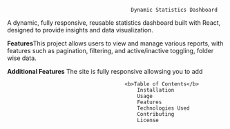                                             Dynamic Statistics Dashboard

 A dynamic, fully responsive, reusable statistics dashboard built with React,                                   designed to provide insights and data visualization.

<b>Features</b>This project allows users to view and manage various reports, with features such as pagination, filtering, and active/inactive toggling, folder wise data.

<b>Additional Features</b> The site is fully responsive allowsing you to add 
                                              
                                          <b>Table of Contents</b>
                                              Installation
                                              Usage
                                              Features
                                              Technologies Used
                                              Contributing
                                              License
